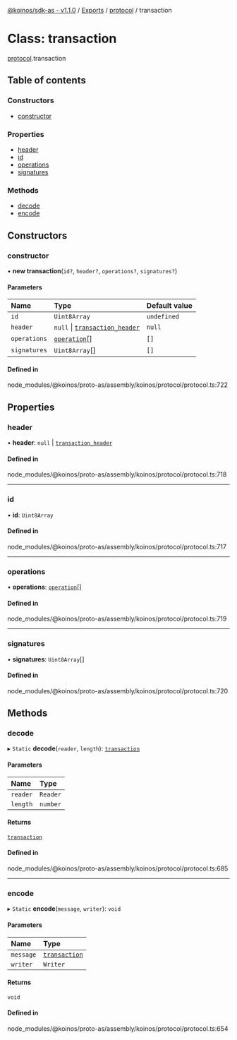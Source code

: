 [@koinos/sdk-as - v1.1.0](../README.md) / [Exports](../modules.md) / [protocol](../modules/protocol.md) / transaction

# Class: transaction

[protocol](../modules/protocol.md).transaction

## Table of contents

### Constructors

- [constructor](protocol.transaction.md#constructor)

### Properties

- [header](protocol.transaction.md#header)
- [id](protocol.transaction.md#id)
- [operations](protocol.transaction.md#operations)
- [signatures](protocol.transaction.md#signatures)

### Methods

- [decode](protocol.transaction.md#decode)
- [encode](protocol.transaction.md#encode)

## Constructors

### constructor

• **new transaction**(`id?`, `header?`, `operations?`, `signatures?`)

#### Parameters

| Name | Type | Default value |
| :------ | :------ | :------ |
| `id` | `Uint8Array` | `undefined` |
| `header` | ``null`` \| [`transaction_header`](protocol.transaction_header.md) | `null` |
| `operations` | [`operation`](protocol.operation.md)[] | `[]` |
| `signatures` | `Uint8Array`[] | `[]` |

#### Defined in

node_modules/@koinos/proto-as/assembly/koinos/protocol/protocol.ts:722

## Properties

### header

• **header**: ``null`` \| [`transaction_header`](protocol.transaction_header.md)

#### Defined in

node_modules/@koinos/proto-as/assembly/koinos/protocol/protocol.ts:718

___

### id

• **id**: `Uint8Array`

#### Defined in

node_modules/@koinos/proto-as/assembly/koinos/protocol/protocol.ts:717

___

### operations

• **operations**: [`operation`](protocol.operation.md)[]

#### Defined in

node_modules/@koinos/proto-as/assembly/koinos/protocol/protocol.ts:719

___

### signatures

• **signatures**: `Uint8Array`[]

#### Defined in

node_modules/@koinos/proto-as/assembly/koinos/protocol/protocol.ts:720

## Methods

### decode

▸ `Static` **decode**(`reader`, `length`): [`transaction`](protocol.transaction.md)

#### Parameters

| Name | Type |
| :------ | :------ |
| `reader` | `Reader` |
| `length` | `number` |

#### Returns

[`transaction`](protocol.transaction.md)

#### Defined in

node_modules/@koinos/proto-as/assembly/koinos/protocol/protocol.ts:685

___

### encode

▸ `Static` **encode**(`message`, `writer`): `void`

#### Parameters

| Name | Type |
| :------ | :------ |
| `message` | [`transaction`](protocol.transaction.md) |
| `writer` | `Writer` |

#### Returns

`void`

#### Defined in

node_modules/@koinos/proto-as/assembly/koinos/protocol/protocol.ts:654
